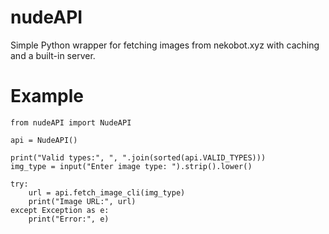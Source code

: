 # nudeAPI

Simple Python wrapper for fetching images from nekobot.xyz with caching and a built-in server.


# Example

```
from nudeAPI import NudeAPI

api = NudeAPI()

print("Valid types:", ", ".join(sorted(api.VALID_TYPES)))
img_type = input("Enter image type: ").strip().lower()

try:
    url = api.fetch_image_cli(img_type)
    print("Image URL:", url)
except Exception as e:
    print("Error:", e)
```
